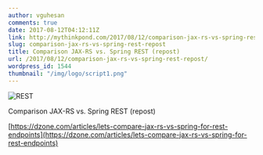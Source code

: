 ```yaml
---
author: vguhesan
comments: true
date: 2017-08-12T04:12:11Z
link: http://mythinkpond.com/2017/08/12/comparison-jax-rs-vs-spring-rest-repost/
slug: comparison-jax-rs-vs-spring-rest-repost
title: Comparison JAX-RS vs. Spring REST (repost) 
url: /2017/08/12/comparison-jax-rs-vs-spring-rest-repost/
wordpress_id: 1544
thumbnail: "/img/logo/script1.png"
---
```


![REST](/img/logo/script1.png)

Comparison JAX-RS vs. Spring REST (repost) 

[https://dzone.com/articles/lets-compare-jax-rs-vs-spring-for-rest-endpoints](https://dzone.com/articles/lets-compare-jax-rs-vs-spring-for-rest-endpoints)
